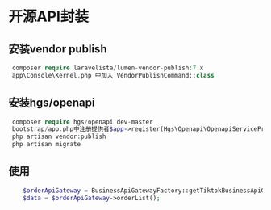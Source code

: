 # 开源API封装

## 安装vendor publish

```php
 composer require laravelista/lumen-vendor-publish:7.x
 app\Console\Kernel.php 中加入 VendorPublishCommand::class
```

## 安装hgs/openapi

```php
 composer require hgs/openapi dev-master
 bootstrap/app.php中注册提供者$app->register(Hgs\Openapi\OpenapiServiceProvider::class);
 php artisan vendor:publish
 php artisan migrate

```

## 使用

```php
    $orderApiGateway = BusinessApiGatewayFactory::getTiktokBusinessApiGateway(Order::class, env("TIKTOK_STORE_APP_KEY"), env("TIKTOK_STORE_APP_SECRET"), 1);
    $data = $orderApiGateway->orderList();
```
